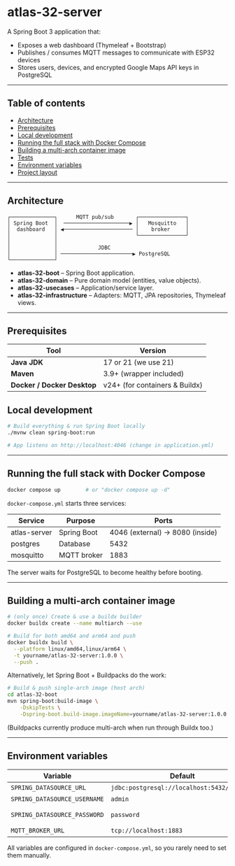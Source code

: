 # atlas-32-server

A Spring Boot 3 application that:

- Exposes a web dashboard (Thymeleaf + Bootstrap)
- Publishes / consumes MQTT messages to communicate with ESP32 devices
- Stores users, devices, and encrypted Google Maps API keys in PostgreSQL

---

## Table of contents

- [Architecture](#architecture)
- [Prerequisites](#prerequisites)
- [Local development](#local-development)
- [Running the full stack with Docker Compose](#running-the-full-stack-with-docker-compose)
- [Building a multi-arch container image](#building-a-multi-arch-container-image)
- [Tests](#tests)
- [Environment variables](#environment-variables)
- [Project layout](#project-layout)

---

## Architecture

```
┌──────────────┐      MQTT pub/sub       ┌───────────────┐
│ Spring Boot  │  ─────────────────────▶ │   Mosquitto   │
│  dashboard   │ ◀────────────────────── │    broker     │
│              │                         └───────────────┘
│              │
│              │             JDBC
│              │ ───────────────────────▶ PostgreSQL
└──────────────┘
```

- **atlas-32-boot** – Spring Boot application.
- **atlas-32-domain** – Pure domain model (entities, value objects).
- **atlas-32-usecases** – Application/service layer.
- **atlas-32-infrastructure** – Adapters: MQTT, JPA repositories, Thymeleaf views.

---

## Prerequisites

| Tool                        | Version                |
|-----------------------------|------------------------|
| **Java JDK**                | 17 or 21 (we use 21)   |
| **Maven**                   | 3.9+ (wrapper included)|
| **Docker / Docker Desktop** | v24+ (for containers & Buildx) |


## Local development

```bash
# Build everything & run Spring Boot locally
./mvnw clean spring-boot:run

# App listens on http://localhost:4046 (change in application.yml)
```

---

## Running the full stack with Docker Compose

```bash
docker compose up        # or "docker compose up -d"
```

`docker-compose.yml` starts three services:

| Service       | Purpose         | Ports                           |
|---------------|-----------------|---------------------------------|
| atlas-server  | Spring Boot     | 4046 (external) → 8080 (inside) |
| postgres      | Database        | 5432                            |
| mosquitto     | MQTT broker     | 1883                            |

The server waits for PostgreSQL to become healthy before booting.

---

## Building a multi-arch container image

```bash
# (only once) Create & use a buildx builder
docker buildx create --name multiarch --use

# Build for both amd64 and arm64 and push
docker buildx build \
  --platform linux/amd64,linux/arm64 \
  -t yourname/atlas-32-server:1.0.0 \
  --push .
```

Alternatively, let Spring Boot + Buildpacks do the work:

```bash
# Build & push single-arch image (host arch)
cd atlas-32-boot
mvn spring-boot:build-image \
    -DskipTests \
    -Dspring-boot.build-image.imageName=yourname/atlas-32-server:1.0.0
```

(Buildpacks currently produce multi-arch when run through Buildx too.)

---

## Environment variables

| Variable                   | Default                                   | Description |
|----------------------------|-------------------------------------------|-------------|
| `SPRING_DATASOURCE_URL`    | `jdbc:postgresql://localhost:5432/atlas32` | JDBC URL    |
| `SPRING_DATASOURCE_USERNAME` | `admin`                                 | DB user     |
| `SPRING_DATASOURCE_PASSWORD` | `password`                              | DB password |
| `MQTT_BROKER_URL`          | `tcp://localhost:1883`                    | Broker URL  |

All variables are configured in `docker-compose.yml`, so you rarely need to set them manually.
